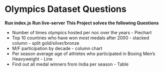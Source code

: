 # Olympics Dataset Questions
**Run index.js**
**Run live-server**
**This Project solves the following Questions**

- Number of times olympics hosted per noc over the years - Piechart
- Top 10 countries who have won most medals after 2000 - stacked column - split gold/silver/bronze
- M/F participation by decade - column chart
- Per season average age of athletes who participated in Boxing Men’s Heavyweight - Line
- Find out all medal winners from India per season - Table 
